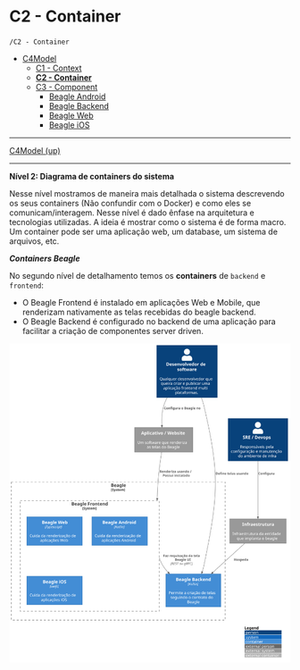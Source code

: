 # C2 - Container

`/C2 - Container`

* [C4Model](/docs/README.md)
  * [C1 -  Context](/docs/C1%20-%20%20Context/README.md)
  * [**C2 - Container**](/docs/C2%20-%20Container/README.md)
  * [C3 -  Component](/docs/C3%20-%20%20Component/README.md)
    * [Beagle Android](/docs/C3%20-%20%20Component/Beagle%20Android/README.md)
    * [Beagle Backend](/docs/C3%20-%20%20Component/Beagle%20Backend/README.md)
    * [Beagle Web](/docs/C3%20-%20%20Component/Beagle%20Web/README.md)
    * [Beagle iOS](/docs/C3%20-%20%20Component/Beagle%20iOS/README.md)

---

[C4Model (up)](/docs/README.md)

---

**Nível 2: Diagrama de containers do sistema**

Nesse nível mostramos de maneira mais detalhada o sistema descrevendo os seus containers (Não confundir com o Docker) e como eles se comunicam/interagem. Nesse nível é dado ênfase na arquitetura e tecnologias utilizadas. A ideia é mostrar como o sistema é de forma macro. Um container pode ser uma aplicação web, um database, um sistema de arquivos, etc.


***Containers Beagle***

No segundo nível de detalhamento temos os **containers** de `backend` e `frontend`:

* O Beagle Frontend é instalado em aplicações Web e Mobile, que renderizam nativamente as telas recebidas do beagle backend.
* O Beagle Backend é configurado no backend de uma aplicação para facilitar a criação de componentes server driven.



![diagram](c2.svg)